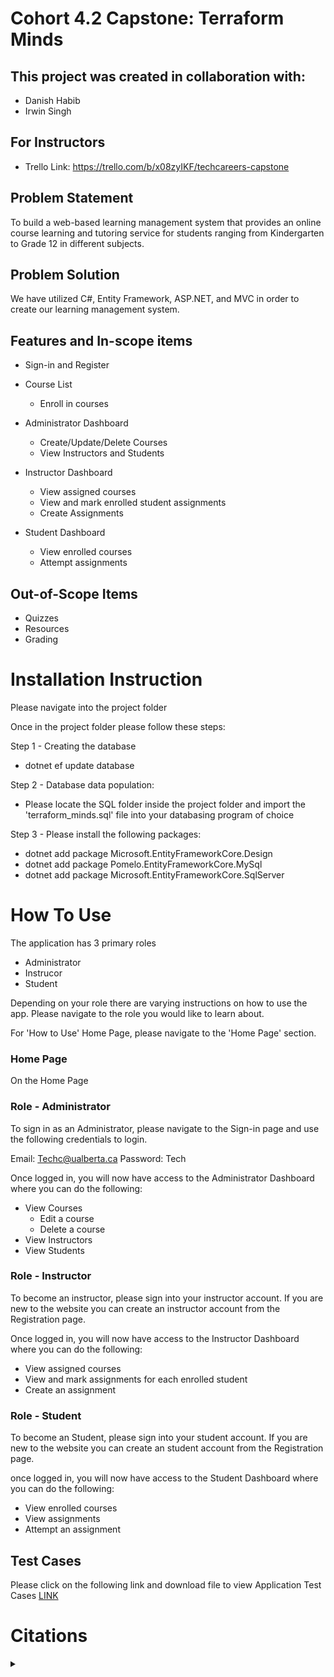 # Cohort 4.2 Capstone: Terraform Minds 

## This project was created in collaboration with:
- Danish Habib
- Irwin Singh

## For Instructors
- Trello Link: https://trello.com/b/x08zyIKF/techcareers-capstone

## Problem Statement
To build a web-based learning management system that provides an online course learning and tutoring service for students ranging from Kindergarten to Grade 12 in different subjects.

## Problem Solution
We have utilized C#, Entity Framework, ASP.NET, and MVC in order to create our learning management system.

## Features and In-scope items
- Sign-in and Register
- Course List
  - Enroll in courses
- Administrator Dashboard
  - Create/Update/Delete Courses
  - View Instructors and Students

- Instructor Dashboard
  - View assigned courses
  - View and mark enrolled student assignments
  - Create Assignments
  
- Student Dashboard
  - View enrolled courses
  - Attempt assignments
  
## Out-of-Scope Items
- Quizzes
- Resources
- Grading

# Installation Instruction
Please navigate into the project folder

Once in the project folder please follow these steps:

Step 1 - Creating the database
- dotnet ef update database

Step 2 - Database data population:
- Please locate the SQL folder inside the project folder and import the 'terraform_minds.sql' file into your databasing program of choice

Step 3 - Please install the following packages:
- dotnet add package Microsoft.EntityFrameworkCore.Design
- dotnet add package Pomelo.EntityFrameworkCore.MySql
- dotnet add package Microsoft.EntityFrameworkCore.SqlServer

# How To Use
The application has 3 primary roles
- Administrator
- Instrucor
- Student

Depending on your role there are varying instructions on how to use the app.
Please navigate to the role you would like to learn about.

For 'How to Use' Home Page, please navigate to the 'Home Page' section.

### Home Page
On the Home Page

### Role - Administrator
To sign in as an Administrator, please navigate to the Sign-in page
and use the following credentials to login.

Email: Techc@ualberta.ca 
Password: Tech

Once logged in, you will now have access to the Administrator Dashboard where you can do the following:
- View Courses
  - Edit a course
  - Delete a course
- View Instructors
- View Students

### Role - Instructor
To become an instructor, please sign into your instructor account. 
If you are new to the website you can create an instructor account from the Registration page.

Once logged in, you will now have access to the Instructor Dashboard where you can do the following:
- View assigned courses
- View and mark assignments for each enrolled student
- Create an assignment

### Role - Student
To become an Student, please sign into your student account. 
If you are new to the website you can create an student account from the Registration page.

once logged in, you will now have access to the Student Dashboard where you can do the following:
- View enrolled courses
- View assignments
- Attempt an assignment

## Test Cases
Please click on the following link and download file to view Application Test Cases
[LINK](https://github.com/TECHCareers-by-Manpower/capstone-project-dream-imagine/blob/main/TerraformMinds/Project%20Planning/Dream-Imagine_Test_Plan_Documentation.docx)

# Citations
<details>
<summary></summary>
During the lifetime of this project we consulted many online resources. Their list is as follows.
Password Hash and Salt
https://docs.microsoft.com/en-us/aspnet/core/security/anti-request-forgery?view=aspnetcore-5.0
  
https://crackstation.net/hashing-security.htm

https://auth0.com/blog/adding-salt-to-hashing-a-better-way-to-store-passwords/

For Client Side input fields Validation:
https://www.blinkingcaret.com/2016/03/23/manually-use-mvc-client-side-validation/

Regex Expression:
https://regexr.com/3e48o

Login Authentication:
https://www.c-sharpcorner.com/article/authentication-and-authorization-in-asp-net-core-mvc-using-cookie/
https://docs.microsoft.com/en-us/aspnet/core/security/authorization/roles?view=aspnetcore-5.0
https://docs.microsoft.com/en-us/aspnet/core/security/authentication/cookie?view=aspnetcore-2.2#create-an-authentication-cookie-1

Match Email regex:
https://www.dotnetperls.com/regex

Bootstrap: 
https://mdbootstrap.com/docs/jquery/navigation/navbar/
https://getbootstrap.com/docs/5.0/getting-started/introduction/

Button style:
https://bootstrapbay.com/blog/bootstrap-button-styles/

Side bar:
https://www.codeply.com/go/Rgq96HykJ2/sidebar-that-changes-to-navbar

Photo Collage Course Page:
https://pixabay.com/photos/art-chalk-child-childhood-color-3509511/
https://pixabay.com/photos/colour-color-colorful-pencil-316776/
https://unsplash.com/photos/IOzk8YKDhYg

Photo Collage Home page inspired by:
https://tedharrison.ca/

WebAIM contrast checker:
https://webaim.org/resources/contrastchecker/

Images compressed using:
https://tinypng.com/

CSS W3C validator:
https://jigsaw.w3.org/css-validator/

Wireframes done using:
https://www.figma.com/

ERD Drawn using: Drawio
Time Tracking in : Google sheets
</details>


